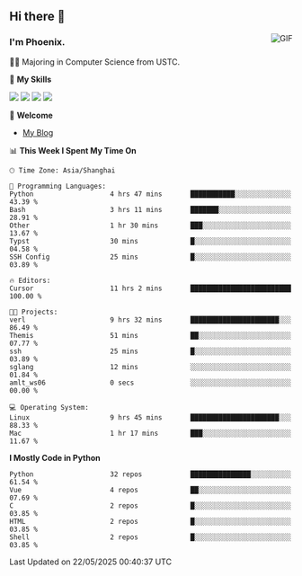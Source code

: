 ## Hi there 👋
<img align="right" alt="GIF" src="https://raw.githubusercontent.com/JoeyBling/JoeyBling/master/pic/pusheencode.gif" />

### I'm Phoenix.

👨‍🎓 Majoring in Computer Science from USTC.

🌟 **My Skills**

![](https://img.shields.io/badge/-Python-3e74a2?style=flat-square&logo=Python&logoColor=fff)
![](https://img.shields.io/badge/-C++-9f62a5?style=flat&logo=cplusplus&logoColor=white)
![](https://img.shields.io/badge/-Linux-185886?style=flat-square&logo=Linux&logoColor=fff)
![](https://img.shields.io/badge/-Rust-ff4136?style=flat-square&logo=Rust&logoColor=fff)

💬 **Welcome**

- [My Blog](https://ysy-phoenix.github.io/)

<!--START_SECTION:waka-->
📊 **This Week I Spent My Time On** 

```text
🕑︎ Time Zone: Asia/Shanghai

💬 Programming Languages: 
Python                   4 hrs 47 mins       ███████████░░░░░░░░░░░░░░   43.39 % 
Bash                     3 hrs 11 mins       ███████░░░░░░░░░░░░░░░░░░   28.91 % 
Other                    1 hr 30 mins        ███░░░░░░░░░░░░░░░░░░░░░░   13.67 % 
Typst                    30 mins             █░░░░░░░░░░░░░░░░░░░░░░░░   04.58 % 
SSH Config               25 mins             █░░░░░░░░░░░░░░░░░░░░░░░░   03.89 % 

🔥 Editors: 
Cursor                   11 hrs 2 mins       █████████████████████████   100.00 % 

🐱‍💻 Projects: 
verl                     9 hrs 32 mins       ██████████████████████░░░   86.49 % 
Themis                   51 mins             ██░░░░░░░░░░░░░░░░░░░░░░░   07.77 % 
ssh                      25 mins             █░░░░░░░░░░░░░░░░░░░░░░░░   03.89 % 
sglang                   12 mins             ░░░░░░░░░░░░░░░░░░░░░░░░░   01.84 % 
amlt_ws06                0 secs              ░░░░░░░░░░░░░░░░░░░░░░░░░   00.00 % 

💻 Operating System: 
Linux                    9 hrs 45 mins       ██████████████████████░░░   88.33 % 
Mac                      1 hr 17 mins        ███░░░░░░░░░░░░░░░░░░░░░░   11.67 % 
```

**I Mostly Code in Python** 

```text
Python                   32 repos            ███████████████░░░░░░░░░░   61.54 % 
Vue                      4 repos             ██░░░░░░░░░░░░░░░░░░░░░░░   07.69 % 
C                        2 repos             █░░░░░░░░░░░░░░░░░░░░░░░░   03.85 % 
HTML                     2 repos             █░░░░░░░░░░░░░░░░░░░░░░░░   03.85 % 
Shell                    2 repos             █░░░░░░░░░░░░░░░░░░░░░░░░   03.85 % 
```




 Last Updated on 22/05/2025 00:40:37 UTC
<!--END_SECTION:waka-->

<!--
**ysy-phoenix/ysy-phoenix** is a ✨ _special_ ✨ repository because its `README.md` (this file) appears on your GitHub profile.

Here are some ideas to get you started:

- 🔭 I’m currently working on ...
- 🌱 I’m currently learning ...
- 👯 I’m looking to collaborate on ...
- 🤔 I’m looking for help with ...
- 💬 Ask me about ...
- 📫 How to reach me: ...
- 😄 Pronouns: ...
- ⚡ Fun fact: ...
-->
